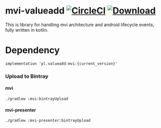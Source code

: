 # mvi-valueadd [![CircleCI](https://circleci.com/gh/valueadd-poland/mvi-valueadd/tree/develop.svg?style=svg)](https://circleci.com/gh/valueadd-poland/mvi-valueadd/tree/develop) [![Download](https://api.bintray.com/packages/valueadd-poland/maven/mvi/images/download.svg) ](https://bintray.com/valueadd-poland/maven/mvi/_latestVersion)
This is library for handling mvi architecture and android lifecycle events, fully written in kotlin. <br/>

# Dependency
`implementation 'pl.valueadd:mvi:{current_version}'`

### Upload to Bintray

#### mvi

```
./gradlew :mvi:bintrayUpload
```

#### mvi-presenter

```
./gradlew :mvi-presenter:bintrayUpload
```

